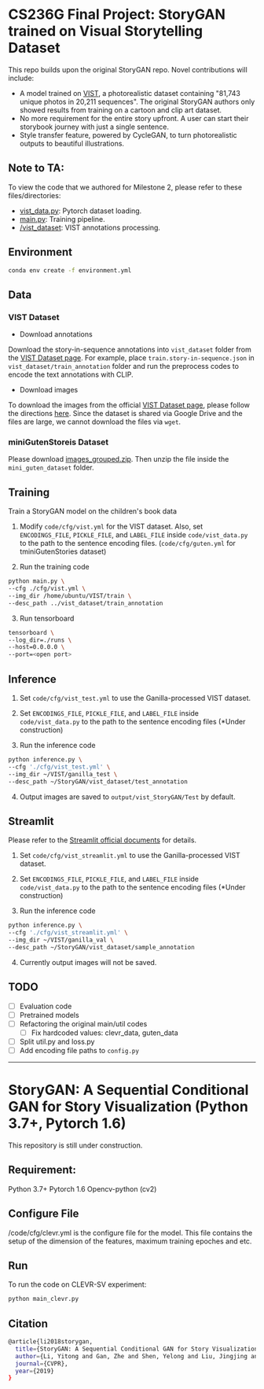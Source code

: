 # CS236G Final Project: StoryGAN trained on Visual Storytelling Dataset  

This repo builds upon the original StoryGAN repo. Novel contributions will include:
- A model trained on [VIST](https://visionandlanguage.net/VIST/), a photorealistic dataset containing "81,743 unique photos in 20,211 sequences". The original StoryGAN authors only showed results from training on a cartoon and clip art dataset.
- No more requirement for the entire story upfront. A user can start their storybook journey with just a single sentence.
- Style transfer feature, powered by CycleGAN, to turn photorealistic outputs to beautiful illustrations.

## Note to TA:
To view the code that we authored for Milestone 2, please refer to these files/directories:
- [vist_data.py](https://github.com/eunjeeSung/StoryGAN/blob/master/code/vist_data.py): Pytorch dataset loading.
- [main.py](https://github.com/eunjeeSung/StoryGAN/blob/master/code/main.py): Training pipeline.
- [/vist_dataset](https://github.com/eunjeeSung/StoryGAN/tree/master/vist_dataset): VIST annotations processing.

## Environment

```bash
conda env create -f environment.yml
```

## Data

### VIST Dataset

- Download annotations

Download the story-in-sequence annotations into `vist_dataset` folder from the [VIST Dataset page](http://visionandlanguage.net/VIST/dataset.html). For example, place `train.story-in-sequence.json` in `vist_dataset/train_annotation` folder and run the preprocess codes to encode the text annotations with CLIP.

- Download images

To download the images from the official [VIST Dataset page](http://visionandlanguage.net/VIST/dataset.html), please follow the directions [here](https://www.quora.com/How-do-I-download-a-very-large-file-from-Google-Drive/answer/Shane-F-Carr?ch=10&share=6509af0d&srid=hoGGk). Since the dataset is shared via Google Drive and the files are large, we cannot download the files via `wget`.

### miniGutenStoreis Dataset

Please download [images_grouped.zip](https://drive.google.com/file/d/10w-00iDJwdEumn61Z0m_ZVyEjeqSo2c3/view?usp=sharing).
Then unzip the file inside the `mini_guten_dataset` folder.


## Training

Train a StoryGAN model on the children's book data

1. Modify `code/cfg/vist.yml` for the VIST dataset. Also, set `ENCODINGS_FILE`, `PICKLE_FILE`, and `LABEL_FILE` inside `code/vist_data.py` to the path to the sentence encoding files.
(`code/cfg/guten.yml` for tminiGutenStories dataset)

2. Run the training code

```bash
python main.py \
--cfg ./cfg/vist.yml \
--img_dir /home/ubuntu/VIST/train \
--desc_path ../vist_dataset/train_annotation
```

3. Run tensorboard

```bash
tensorboard \
--log_dir=./runs \
--host=0.0.0.0 \
--port=<open port>
```


## Inference

1. Set `code/cfg/vist_test.yml` to use the Ganilla-processed VIST dataset.

2. Set `ENCODINGS_FILE`, `PICKLE_FILE`, and `LABEL_FILE` inside `code/vist_data.py` to the path to the sentence encoding files
(*Under construction)

3. Run the inference code
```bash
python inference.py \
--cfg './cfg/vist_test.yml' \
--img_dir ~/VIST/ganilla_test \
--desc_path ~/StoryGAN/vist_dataset/test_annotation
```

4. Output images are saved to `output/vist_StoryGAN/Test` by default.


## Streamlit

Please refer to the [Streamlit official documents](https://docs.streamlit.io/en/stable/index.html) for details.

1. Set `code/cfg/vist_streamlit.yml` to use the Ganilla-processed VIST dataset.

2. Set `ENCODINGS_FILE`, `PICKLE_FILE`, and `LABEL_FILE` inside `code/vist_data.py` to the path to the sentence encoding files
(*Under construction)

3. Run the inference code
```bash
python inference.py \
--cfg './cfg/vist_streamlit.yml' \
--img_dir ~/VIST/ganilla_val \
--desc_path ~/StoryGAN/vist_dataset/sample_annotation
```

4. Currently output images will not be saved.


## TODO

- [ ] Evaluation code
- [ ] Pretrained models
- [ ] Refactoring the original main/util codes
  - [ ] Fix hardcoded values: clevr_data, guten_data
- [ ] Split util.py and loss.py
- [ ] Add encoding file paths to `config.py`

---

# StoryGAN: A Sequential Conditional GAN for Story Visualization (Python 3.7+, Pytorch 1.6)
This repository is still under construction. 

## Requirement:
Python 3.7+
Pytorch 1.6
Opencv-python (cv2)

## Configure File
/code/cfg/clevr.yml is the configure file for the model. This file contains the setup of the dimension of the features, maximum training epoches and etc.


## Run
To run the code on CLEVR-SV experiment:
```bash
python main_clevr.py
```

## Citation
```bash
@article{li2018storygan,
  title={StoryGAN: A Sequential Conditional GAN for Story Visualization},
  author={Li, Yitong and Gan, Zhe and Shen, Yelong and Liu, Jingjing and Cheng, Yu and Wu, Yuexin and Carin, Lawrence and Carlson, David and Gao, Jianfeng},
  journal={CVPR},
  year={2019}
}
```

